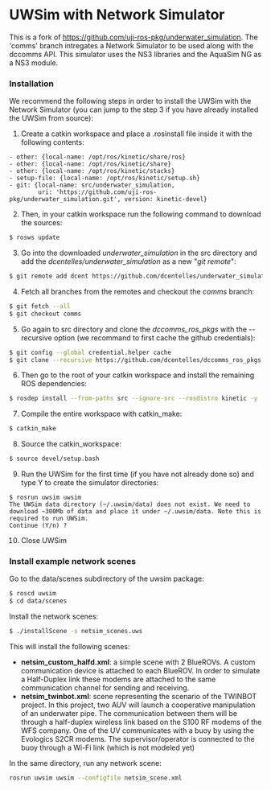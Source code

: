 # UWSim with Network Simulator
This is a fork of https://github.com/uji-ros-pkg/underwater_simulation.
The 'comms' branch intregates a Network Simulator to be used along with the dccomms API. This simulator uses the NS3 libraries and the AquaSim NG as a NS3 module.

### Installation
We recommend the following steps in order to install the UWSim with the Network Simulator (you can jump to the step 3 if you have already installed the UWSim from source):
1. Create a catkin workspace and place a .rosinstall file inside it with the following contents:
```
- other: {local-name: /opt/ros/kinetic/share/ros}
- other: {local-name: /opt/ros/kinetic/share}
- other: {local-name: /opt/ros/kinetic/stacks}
- setup-file: {local-name: /opt/ros/kinetic/setup.sh}
- git: {local-name: src/underwater_simulation,
        uri: 'https://github.com/uji-ros-pkg/underwater_simulation.git', version: kinetic-devel}
``` 
2. Then, in your catkin workspace run the following command to download the sources:
```bash
$ rosws update
```
3. Go into the downloaded *underwater_simulation* in the src directory and add the *dcentelles/underwater_simulation* as a new "*git remote*":
```bash
$ git remote add dcent https://github.com/dcentelles/underwater_simulation.git
```
4. Fetch all branches from the remotes and checkout the *comms* branch:
```bash
$ git fetch --all
$ git checkout comms
```
5. Go again to src directory and clone the *dccomms_ros_pkgs* with the --recursive option (we recommand to first cache the github credentials):
```bash
$ git config --global credential.helper cache
$ git clone --recursive https://github.com/dcentelles/dccomms_ros_pkgs.git
```
6. Then go to the root of your catkin workspace and install the remaining ROS dependencies:
```bash
$ rosdep install --from-paths src --ignore-src --rosdistro kinetic -y
```
7. Compile the entire workspace with catkin_make:
```bash
$ catkin_make
```
8. Source the catkin_workspace:
```bash
$ source devel/setup.bash
```
9. Run the UWSim for the first time (if you have not already done so) and type Y to create the simulator directories:
```
$ rosrun uwsim uwsim
The UWSim data directory (~/.uwsim/data) does not exist. We need to download ~300Mb of data and place it under ~/.uwsim/data. Note this is required to run UWSim.
Continue (Y/n) ?
```
10. Close UWSim
### Install example network scenes
Go to the data/scenes subdirectory of the uwsim package:
```bash
$ roscd uwsim
$ cd data/scenes
```
Install the network scenes:
```bash
$ ./installScene -s netsim_scenes.uws
```
This will install the following scenes:
+ **netsim_custom_halfd.xml**: a simple scene with 2 BlueROVs. A custom communication device is attached to each BlueROV. In order to simulate a Half-Duplex link these modems are attached to the same communication channel for sending and receiving.
+ **netsim_twinbot.xml**: scene representing the scenario of the TWINBOT project. In this project, two AUV will launch a cooperative manipulation of an underwater pipe. The communication between them will be through a half-duplex wireless link based on the S100 RF modems of the WFS company. One of the UV communicates with a buoy by using the Evologics S2CR modems. The supervisor/operator is connected to the buoy through a Wi-Fi link (which is not modeled yet)

In the same directory, run any network scene:
```bash
rosrun uwsim uwsim --configfile netsim_scene.xml
```

